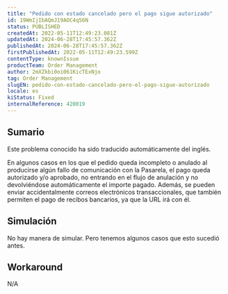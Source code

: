 ```yaml
---
title: "Pedido con estado cancelado pero el pago sigue autorizado"
id: 19WmIjIbAQmJ19AOC4q56N
status: PUBLISHED
createdAt: 2022-05-11T12:49:23.081Z
updatedAt: 2024-06-28T17:45:57.362Z
publishedAt: 2024-06-28T17:45:57.362Z
firstPublishedAt: 2022-05-11T12:49:23.599Z
contentType: knownIssue
productTeam: Order Management
author: 2mXZkbi0oi061KicTExNjo
tag: Order Management
slugEN: pedido-con-estado-cancelado-pero-el-pago-sigue-autorizado
locale: es
kiStatus: Fixed
internalReference: 420019
---
```


## Sumario

<div class="alert alert-info">
  <p>Este problema conocido ha sido traducido automáticamente del inglés.</p>
</div>


En algunos casos en los que el pedido queda incompleto o anulado al producirse algún fallo de comunicación con la Pasarela, el pago queda autorizado y/o aprobado, no entrando en el flujo de anulación y no devolviéndose automáticamente el importe pagado. Además, se pueden enviar accidentalmente correos electrónicos transaccionales, que también permiten el pago de recibos bancarios, ya que la URL irá con él.


##

## Simulación


No hay manera de simular. Pero tenemos algunos casos que esto sucedió antes.



## Workaround


N/A

